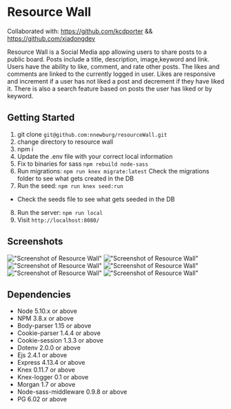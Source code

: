 Resource Wall
=====================
Collaborated with: https://github.com/kcdporter && https://github.com/xiadongdev

Resource Wall is a Social Media app allowing users to share posts to a public board. Posts include a title, description, image,keyword and link. Users have the ability to like, comment, and rate other posts. The likes and comments are linked to the currently logged in user. Likes are responsive and increment if a user has not liked a post and decrement if they have liked it.
There is also a search feature based on posts the user has liked or by keyword.


## Getting Started


1. git clone `git@github.com:nnewburg/resourceWall.git`
2. change directory to resource wall
3. npm i
4. Update the .env file with your correct local information
5. Fix to binaries for sass `npm rebuild node-sass`
6. Run migrations: `npm run knex migrate:latest` Check the migrations folder to see what gets created in the DB
7. Run the seed: `npm run knex seed:run`
  - Check the seeds file to see what gets seeded in the DB
8. Run the server: `npm run local`
9. Visit `http://localhost:8080/`

## Screenshots

!["Screenshot of Resource Wall"](https://github.com/nnewburg/resourceWall/blob/master/docs/resourceWall1.png?raw=true)
!["Screenshot of Resource Wall"](https://github.com/nnewburg/resourceWall/blob/master/docs/resourceWall2.png?raw=true)
!["Screenshot of Resource Wall"](https://github.com/nnewburg/resourceWall/blob/master/docs/resourceWall3.png?raw=true)
!["Screenshot of Resource Wall"](https://github.com/nnewburg/resourceWall/blob/master/docs/resourceWall4.png?raw=true)
!["Screenshot of Resource Wall"](https://github.com/nnewburg/resourceWall/blob/master/docs/resourceWall5.png?raw=true)
!["Screenshot of Resource Wall"](https://github.com/nnewburg/resourceWall/blob/master/docs/resourceWall6.png?raw=true)

## Dependencies

- Node 5.10.x or above
- NPM 3.8.x or above
- Body-parser 1.15 or above
- Cookie-parser 1.4.4 or above
- Cookie-session 1.3.3 or above
- Dotenv 2.0.0 or above
- Ejs 2.4.1 or above
- Express 4.13.4 or above
- Knex 0.11.7 or above
- Knex-logger 0.1 or above
- Morgan 1.7 or above
- Node-sass-middleware 0.9.8 or above
- PG 6.02 or above

